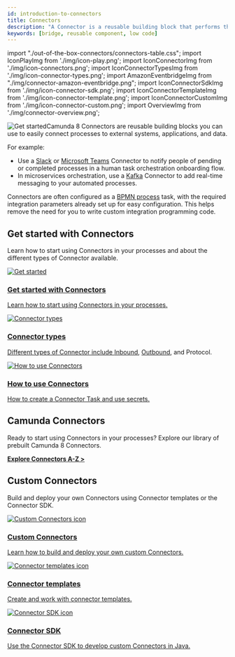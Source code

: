 ```yaml
---
id: introduction-to-connectors
title: Connectors
description: "A Connector is a reusable building block that performs the integration with an external system and works out of the box."
keywords: [bridge, reusable component, low code]
---
```


import "./out-of-the-box-connectors/connectors-table.css";
import IconPlayImg from './img/icon-play.png';
import IconConnectorImg from './img/icon-connectors.png';
import IconConnectorTypesImg from './img/icon-connector-types.png';
import AmazonEventbridgeImg from "./img/connector-amazon-eventbridge.png";
import IconConnectorSdkImg from './img/icon-connector-sdk.png';
import IconConnectorTemplateImg from './img/icon-connector-template.png';
import IconConnectorCustomImg from './img/icon-connector-custom.png';
import OverviewImg from './img/connector-overview.png';

<p><img src={OverviewImg} alt="Get started" style={{border:0,padding:0,paddingLeft:20,margin:0,float: 'right', width: '40%'}}/>Camunda 8 Connectors are reusable building blocks you can use to easily connect processes to external systems, applications, and data.</p>

For example:

- Use a [Slack](/components/connectors/out-of-the-box-connectors/slack.md) or [Microsoft Teams](/components/connectors/out-of-the-box-connectors/microsoft-teams.md) Connector to notify people of pending or completed processes in a human task orchestration onboarding flow.
- In microservices orchestration, use a [Kafka](/components/connectors/out-of-the-box-connectors/kafka.md) Connector to add real-time messaging to your automated processes.

Connectors are often configured as a [BPMN process](/components/concepts/processes.md) task, with the required integration parameters already set up for easy configuration. This helps remove the need for you to write custom integration programming code.

## Get started with Connectors

Learn how to start using Connectors in your processes and about the different types of Connector available.

<div class="connector-grid">
  <a href="../connectors-start" class="connector-card" title="Get started with Connectors">
    <img src={IconPlayImg} alt="Get started"/>
    <h3>Get started with Connectors</h3>
    <p>Learn how to start using Connectors in your processes.</p>
  </a>
    <a href="../connector-types" class="connector-card" title="Connector types">
    <img src={IconConnectorTypesImg} alt="Connector types"/>
    <h3>Connector types</h3>
    <p>Different types of Connector include <a href="../use-connectors/inbound" title="Inbound Connectors">Inbound</a>, <a href="../use-connectors/outbound" title="Outbound Connectors">Outbound</a>, and Protocol.</p>
  </a>
  <a href="../use-connectors" class="connector-card" title="How to use Connectors">
    <img src={IconConnectorImg} alt="How to use Connectors"/>
    <h3>How to use Connectors</h3>
    <p>How to create a Connector Task and use secrets.</p>
  </a>
</div>

## Camunda Connectors

Ready to start using Connectors in your processes? Explore our library of prebuilt Camunda 8 Connectors.

**[Explore Connectors A-Z >](/docs/components/connectors/out-of-the-box-connectors/available-connectors-overview.md)**

<!-- #### Popular Connectors

<div class="connector-small-grid">
  <a href="path/to/connector1" class="connector-small-link">
    <div class="connector-small">
      <img src={AmazonEventbridgeImg} alt="Get started"/>Amazon Eventbridge
    </div>
  </a>
  <a href="path/to/connector2" class="connector-small-link">
    <div class="connector-small">
      <img src={AmazonEventbridgeImg} alt="Get started"/>Amazon Eventbridge
    </div>
  </a>
  <a href="path/to/connector3" class="connector-small-link">
    <div class="connector-small">
      <img src={AmazonEventbridgeImg} alt="Get started"/>Amazon Eventbridge
    </div>
  </a>
  <a href="path/to/connector4" class="connector-small-link">
    <div class="connector-small">
      <img src={AmazonEventbridgeImg} alt="Get started"/>Amazon Eventbridge
    </div>
  </a>
</div> -->

## Custom Connectors

Build and deploy your own Connectors using Connector templates or the Connector SDK.

<div class="connector-grid">
  <a href="../custom-built-connectors/build-connector" class="connector-card" title="Custom Connectors">
    <img src={IconConnectorCustomImg} alt="Custom Connectors icon" class="connector-card-image"/>
    <h3>Custom Connectors</h3>
    <p>Learn how to build and deploy your own custom Connectors.</p>
  </a>
  <a href="../custom-built-connectors/connector-templates" class="connector-card" title="Connector templates">
    <img src={IconConnectorTemplateImg} alt="Connector templates icon" class="connector-card-image"/>
    <h3>Connector templates</h3>
    <p>Create and work with connector templates.</p>
  </a>
    <a href="../custom-built-connectors/connector-sdk" class="connector-card" title="Connector SDK">
    <img src={IconConnectorSdkImg} alt="Connector SDK icon" class="connector-card-image"/>
    <h3>Connector SDK</h3>
    <p> Use the Connector SDK to develop custom Connectors in Java.</p>
  </a>
</div>
